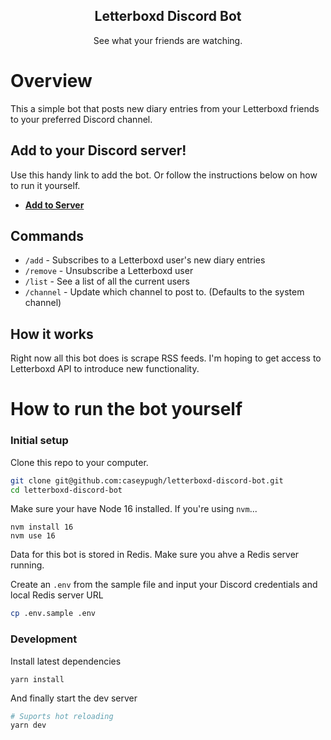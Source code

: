<center>
<h2>Letterboxd Discord Bot</h2>
See what your friends are watching.
</center>

# Overview
This a simple bot that posts new diary entries from your Letterboxd friends to your preferred Discord channel.

## Add to your Discord server!
Use this handy link to add the bot. Or follow the instructions below on how to run it yourself.
- [**Add to Server**](https://discord.com/api/oauth2/authorize?client_id=839325760501448704&permissions=2112&scope=bot%20applications.commands)

## Commands

- `/add` - Subscribes to a Letterboxd user's new diary entries
- `/remove` - Unsubscribe a Letterboxd user
- `/list` - See a list of all the current users
- `/channel` - Update which channel to post to. (Defaults to the system channel)


## How it works
Right now all this bot does is scrape RSS feeds. I'm hoping to get access to Letterboxd API to introduce new functionality.

# How to run the bot yourself

### Initial setup
Clone this repo to your computer.

```sh
git clone git@github.com:caseypugh/letterboxd-discord-bot.git
cd letterboxd-discord-bot
```

Make sure your have Node 16 installed. If you're using `nvm`...
```
nvm install 16
nvm use 16
```

Data for this bot is stored in Redis. Make sure you ahve a Redis server running.

Create an `.env` from the sample file and input your Discord credentials and local Redis server URL
```sh
cp .env.sample .env
```



### Development
Install latest dependencies
```
yarn install
```

And finally start the dev server
```sh
# Suports hot reloading
yarn dev
```
